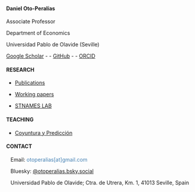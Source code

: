 <br/><br/>

#### Daniel Oto-Peralías

Associate Professor

Department of Economics

Universidad Pablo de Olavide (Seville)

[Google Scholar](https://scholar.google.co.uk/citations?user=AUO5R7QAAAAJ&hl=en) - -  [GitHub](https://github.com/otoperalias)  - -  [ORCID](https://github.com/otoperalias)



#### RESEARCH

* [Publications](https://otoperalias.github.io/Publications)

* [Working papers](https://otoperalias.github.io/WPs)

* [STNAMES LAB](https://en.stnameslab.com/)


#### TEACHING

* [Coyuntura y Predicción](https://otoperalias.github.io/Coyuntura/clases/intro)

#### CONTACT

&nbsp;&nbsp; Email: <span style="color:steelblue"> otoperalias[at]gmail.com </span>

&nbsp;&nbsp; Bluesky: [@otoperalias.bsky.social](https://bsky.app/profile/otoperalias.bsky.social)

&nbsp;&nbsp; Universidad Pablo de Olavide; Ctra. de Utrera, Km. 1, 41013 Seville, Spain


